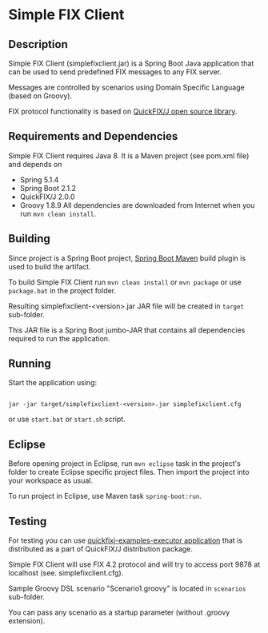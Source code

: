 # Simple FIX Client
## Description
Simple FIX Client (simplefixclient.jar) is a Spring Boot Java application that can be used to send predefined FIX messages to any FIX server. 

Messages are controlled by scenarios using Domain Specific Language (based on Groovy).

FIX protocol functionality is based on <a href="https://www.quickfixj.org/">QuickFIX/J open source library</a>.

## Requirements and Dependencies
Simple FIX Client requires Java 8. It is a Maven project (see pom.xml file) and depends on
* Spring 5.1.4
* Spring Boot 2.1.2
* QuickFIX/J 2.0.0 
* Groovy 1.8.9
All dependencies are downloaded from Internet when you run <code>mvn clean install</code>.

## Building
Since project is a Spring Boot project, <a href="https://docs.spring.io/spring-boot/docs/current/reference/html/build-tool-plugins-maven-plugin.html">Spring Boot Maven</a> build plugin is used to build the artifact.

To build Simple FIX Client run <code>mvn clean install</code> or <code>mvn package</code> or use <code>package.bat</code> in the project folder.

Resulting simplefixclient-&lt;version&gt;.jar JAR file will be created in <code>target</code> sub-folder.

This JAR file is a Spring Boot jumbo-JAR that contains all dependencies required to run the application.

## Running
Start the application using:

<code>
jar -jar target/simplefixclient-&lt;version&gt;.jar simplefixclient.cfg 
</code>

or use <code>start.bat</code> or <code>start.sh</code> script.

## Eclipse
Before opening project in Eclipse, run <code>mvn eclipse</code> task in the project's folder to create Eclipse specific project files. Then import the project into your workspace as usual.

To run project in Eclipse, use Maven task <code>spring-boot:run</code>. 

## Testing
For testing you can use <a href="https://www.quickfixj.org/usermanual/2.0.0/usage/examples.html">quickfixj-examples-executor application</a> that is distributed as a part of QuickFIX/J distribution package.

Simple FIX Client will use FIX 4.2 protocol and will try to access port 9878 at localhost (see. simplefixclient.cfg).

Sample Groovy DSL scenario "Scenario1.groovy" is located in <code>scenarios</code> sub-folder. 

You can pass any scenario as a startup parameter (without .groovy extension).